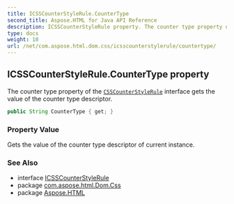 ```yaml
---
title: ICSSCounterStyleRule.CounterType
second_title: Aspose.HTML for Java API Reference
description: ICSSCounterStyleRule property. The counter type property of the CSSCounterStyleRule interface gets the value of the counter type descriptor
type: docs
weight: 10
url: /net/com.aspose.html.dom.css/icsscounterstylerule/countertype/
---
```

## ICSSCounterStyleRule.CounterType property

The counter type property of the [`CSSCounterStyleRule`](../) interface gets the value of the counter type descriptor.

```java
public String CounterType { get; }
```

### Property Value

Gets the value of the counter type descriptor of current instance.

### See Also

* interface [ICSSCounterStyleRule](../)
* package [com.aspose.html.Dom.Css](../../icsscounterstylerule/)
* package [Aspose.HTML](../../../)
